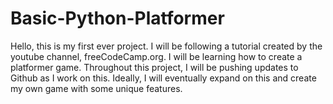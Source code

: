 # Basic-Python-Platformer
Hello, this is my first ever project. I will be following a tutorial created by the youtube channel, freeCodeCamp.org. I will be learning how to create a platformer game. Throughout this project, I will be pushing updates to Github as I work on this. Ideally, I will eventually expand on this and create my own game with some unique features. 
